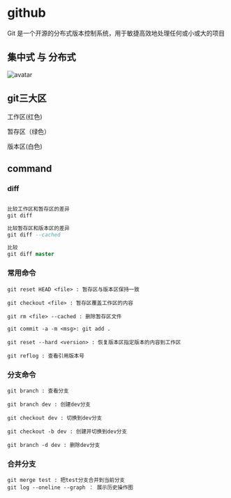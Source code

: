 # github

Git 是一个开源的分布式版本控制系统，用于敏捷高效地处理任何或小或大的项目

## 集中式 与 分布式

![avatar](https://www.runoob.com/wp-content/uploads/2015/02/0D32F290-80B0-4EA4-9836-CA58E22569B3.jpg)


## git三大区

工作区(红色)    

暂存区（绿色）  

版本区(白色)

## command

### diff
```sql

比较工作区和暂存区的差异
git diff

比较暂存区和版本区的差异
git diff --cached

比较
git diff master
```

### 常用命令

```
git reset HEAD <file> : 暂存区与版本区保持一致

git checkout <file> : 暂存区覆盖工作区的内容

git rm <file> --cached : 删除暂存区文件

git commit -a -m <msg>: git add . 

git reset --hard <version> : 恢复版本区指定版本的内容到工作区

git reflog : 查看引用版本号

```


### 分支命令
```
git branch : 查看分支

git branch dev : 创建dev分支

git checkout dev : 切换到dev分支

git checkout -b dev : 创建并切换到dev分支

git branch -d dev : 删除dev分支
```

### 合并分支

```
git merge test : 把test分支合并到当前分支
git log --oneline --graph ： 展示历史操作图

```